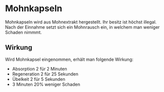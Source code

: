 # Mohnkapseln

Mohnkapseln wird aus Mohnextrakt hergestellt. Ihr besitz ist höchst illegal. Nach der Einnahme setzt sich ein Mohnrausch ein, in welchem man weniger Schaden nimmmt.

## Wirkung
Wird Mohnkapsel eingenommen, erhält man folgende Wirkung:

*  Absorption 2 für 2 Minuten
*  Regeneration 2 für 25 Sekunden
*  Übelkeit 2 für 5 Sekunden
*  3 Minuten 20% weniger Schaden
